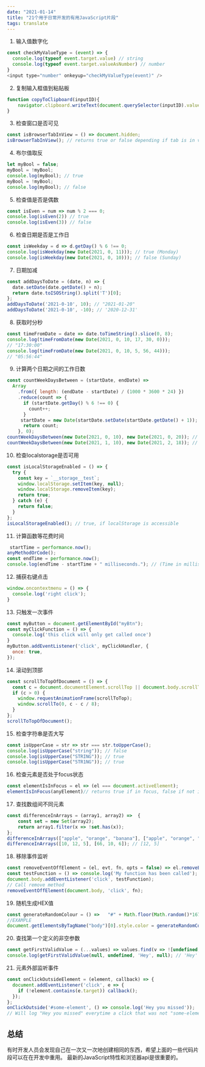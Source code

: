 ```yaml
---
date: "2021-01-14"
title: "21个用于日常开发的有用JavaScript片段"
tags: translate
---
```


1. 输入值数字化

``` javascript
const checkMyValueType = (event) => {
  console.log(typeof event.target.value) // string
  console.log(typeof event.target.valueAsNumber) // number
}
<input type="number" onkeyup="checkMyValueType(event)" />
```
2. 复制输入框值到粘贴板

``` javascript
function copyToClipboard(inputID){
    navigator.clipboard.writeText(document.querySelector(inputID).value);
}
```

3. 检查窗口是否可见

``` javascript
const isBrowserTabInView = () => document.hidden;
isBrowserTabInView(); // returns true or false depending if tab is in view / focus
```
4. 布尔值取反
``` javascript
let myBool = false;
myBool = !myBool;
console.log(myBool); // true
myBool = !myBool;
console.log(myBool); // false
```
5. 检查值是否是偶数
``` javascript
const isEven = num => num % 2 === 0;
console.log(isEven(2)) // true
console.log(isEven(3)) // false
```
6. 检查日期是否是工作日
``` javascript
const isWeekday = d => d.getDay() % 6 !== 0;
console.log(isWeekday(new Date(2021, 0, 11))); // true (Monday)
console.log(isWeekday(new Date(2021, 0, 10))); // false (Sunday)
```
7. 日期加减
``` javascript
const addDaysToDate = (date, n) => {
  date.setDate(date.getDate() + n);
  return date.toISOString().split('T')[0];
};
addDaysToDate('2021-0-10', 10); // "2021-01-20"
addDaysToDate('2021-0-10', -10); // '2020-12-31'
```
8. 获取时分秒
``` javascript
const timeFromDate = date => date.toTimeString().slice(0, 8);
console.log(timeFromDate(new Date(2021, 0, 10, 17, 30, 0))); 
// "17:30:00"
console.log(timeFromDate(new Date(2021, 0, 10, 5, 56, 44)));
// "05:56:44"
```
9. 计算两个日期之间的工作日数
``` javascript
const countWeekDaysBetween = (startDate, endDate) =>
  Array
    .from({ length: (endDate - startDate) / (1000 * 3600 * 24) })
    .reduce(count => {
      if (startDate.getDay() % 6 !== 0) {
        count++;
      }
     startDate = new Date(startDate.setDate(startDate.getDate() + 1));
      return count;
    }, 0);
countWeekDaysBetween(new Date(2021, 0, 10), new Date(2021, 0, 20)); // 7
countWeekDaysBetween(new Date(2021, 1, 10), new Date(2021, 2, 18)); // 26
```
10. 检查localstorage是否可用
``` javascript
const isLocalStorageEnabled = () => {
  try {
    const key = `__storage__test`;
    window.localStorage.setItem(key, null);
    window.localStorage.removeItem(key);
    return true;
  } catch (e) {
    return false;
  }
};
isLocalStorageEnabled(); // true, if localStorage is accessible
```
11. 计算函数等花费时间
``` javascript
 startTime = performance.now();
anyMethodOrCode();
const endTime = performance.now();
console.log(endTime - startTime + " milliseconds."); // (Time in milliseconds)
```
12. 捕获右键点击
``` javascript
window.oncontextmenu = () => {
  console.log('right click');
}
```
13. 只触发一次事件
``` javascript
const myButton = document.getElementById("myBtn");
const myClickFunction = () => {
  console.log('this click will only get called once')
}
myButton.addEventListener('click', myClickHandler, {
  once: true,
});
```
14. 滚动到顶部
``` javascript
const scrollToTopOfDocument = () => {
  const c = document.documentElement.scrollTop || document.body.scrollTop;
  if (c > 0) {
    window.requestAnimationFrame(scrollToTop);
    window.scrollTo(0, c - c / 8);
  }
};
scrollToTopOfDocument();
```
15. 检查字符串是否大写
``` javascript
const isUpperCase = str => str === str.toUpperCase();
console.log(isUpperCase("string")); // false
console.log(isUpperCase("STRING")); // true
console.log(isUpperCase("5TR1NG")); // true
```
16. 检查元素是否处于focus状态
``` javascript
const elementIsInFocus = el => (el === document.activeElement);
elementIsInFocus(anyElement)// returns true if in focus, false if not in focus
```
17. 查找数组间不同元素
``` javascript
const differenceInArrays = (array1, array2) =>  {  
    const set = new Set(array2);  
    return array1.filter(x => !set.has(x));
}; 
differenceInArrays(["apple", "orange", "banana"], ["apple", "orange", "mango"]); // ["banana"]
differenceInArrays([10, 12, 5], [66, 10, 6]); // [12, 5]
```
18. 移除事件监听
``` javascript
const removeEventOffElement = (el, evt, fn, opts = false) => el.removeEventListener(evt, fn, opts);
const testFunction = () => console.log('My function has been called');
document.body.addEventListener('click', testFunction);
// Call remove method
removeEventOffElement(document.body, 'click', fn); 
```
19. 随机生成HEX值
``` javascript
const generateRandomColour = () =>   "#" + Math.floor(Math.random()*16777215).toString(16);
//EXAMPLE
document.getElementsByTagName("body")[0].style.color = generateRandomColour();
```
20. 查找第一个定义的非空参数
``` javascript
const getFirstValidValue = (...values) => values.find(v => ![undefined, null].includes(v));
console.log(getFirstValidValue(null, undefined, 'Hey', null); // 'Hey'
```
21. 元素外部监听事件
``` javascript
const onClickOutsideElement = (element, callback) => {
  document.addEventListener('click', e => {
    if (!element.contains(e.target)) callback();
  });
};
onClickOutside('#some-element', () => console.log('Hey you missed'));
// Will log "Hey you missed" everytime a click that was not "some-element" was clicked
``` 

## 总结
有时开发人员会发现自己在一次又一次地创建相同的东西，希望上面的一些代码片段可以在在开发中重用。
最新的JavaScript特性和浏览器api是很重要的。